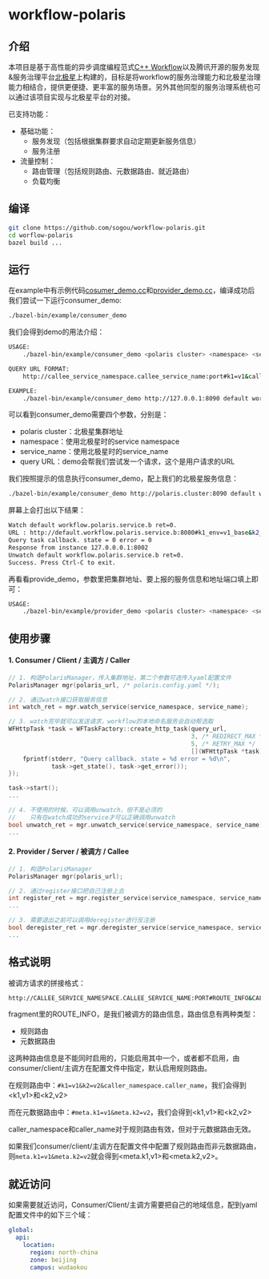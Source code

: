 # workflow-polaris
## 介绍

本项目是基于高性能的异步调度编程范式[C++ Workflow](https://github.com/sogou/workflow)以及腾讯开源的服务发现&服务治理平台[北极星](https://polarismesh.cn/#/)上构建的，目标是将workflow的服务治理能力和北极星治理能力相结合，提供更便捷、更丰富的服务场景。另外其他同型的服务治理系统也可以通过该项目实现与北极星平台的对接。

已支持功能：

* 基础功能：
  * 服务发现（包括根据集群要求自动定期更新服务信息）
  * 服务注册
* 流量控制：
  * 路由管理（包括规则路由、元数据路由、就近路由）
  * 负载均衡

## 编译

```sh
git clone https://github.com/sogou/workflow-polaris.git
cd worflow-polaris
bazel build ...
```
## 运行

在example中有示例代码[cosumer_demo.cc](/example/consumer_demo.cc)和[provider_demo.cc](/example/provider_demo.cc)，编译成功后我们尝试一下运行consumer_demo:
```sh
./bazel-bin/example/consumer_demo
```
我们会得到demo的用法介绍：
```sh
USAGE:
    ./bazel-bin/example/consumer_demo <polaris cluster> <namespace> <service_name> <query URL>

QUERY URL FORMAT:
    http://callee_service_namespace.callee_service_name:port#k1=v1&caller_service_namespace.caller_service_name

EXAMPLE:
    ./bazel-bin/example/consumer_demo http://127.0.0.1:8090 default workflow.polaris.service.b "http://default.workflow.polaris.service.b:8080#k1_env=v1_base&k2_number=v2_prime&a_namespace.a"
```

可以看到consumer_demo需要四个参数，分别是：
- polaris cluster：北极星集群地址
- namespace：使用北极星时的service namespace
- service_name：使用北极星时的service_name
- query URL：demo会帮我们尝试发一个请求，这个是用户请求的URL

我们按照提示的信息执行consumer_demo，配上我们的北极星服务信息：
```sh
./bazel-bin/example/consumer_demo http://polaris.cluster:8090 default workflow.polaris.service.b "http://default.workflow.polaris.service.b:8080#k1_env=v1_base&k2_number=v2_prime&a_namespace.a"
```
屏幕上会打出以下结果：

```sh
Watch default workflow.polaris.service.b ret=0.
URL : http://default.workflow.polaris.service.b:8080#k1_env=v1_base&k2_number=v2_prime&a_namespace.a
Query task callback. state = 0 error = 0
Response from instance 127.0.0.0.1:8002
Unwatch default workflow.polaris.service.b ret=0.
Success. Press Ctrl-C to exit.
```

再看看provide_demo，参数里把集群地址、要上报的服务信息和地址端口填上即可：
```sh
USAGE:
    ./bazel-bin/example/provider_demo <polaris cluster> <namespace> <service_name> <localhost> <port>
```

## 使用步骤

#### 1. Consumer / Client / 主调方 / Caller

```cpp
// 1. 构造PolarisManager，传入集群地址，第二个参数可选传入yaml配置文件
PolarisManager mgr(polaris_url, /* polaris.config.yaml */);

// 2. 通过watch接口获取服务信息
int watch_ret = mgr.watch_service(service_namespace, service_name);

// 3. watch完毕就可以发送请求，workflow的本地命名服务会自动帮选取
WFHttpTask *task = WFTaskFactory::create_http_task(query_url,
                                                   3, /* REDIRECT_MAX */
                                                   5, /* RETRY_MAX */
                                                   [](WFHttpTask *task) {
    fprintf(stderr, "Query callback. state = %d error = %d\n",
            task->get_state(), task->get_error());
});

task->start();
...

// 4. 不使用的时候，可以调用unwatch，但不是必须的
//    只有在watch成功的service才可以正确调用unwatch
bool unwatch_ret = mgr.unwatch_service(service_namespace, service_name);
...

```

#### 2. Provider / Server / 被调方 / Callee
```cpp
// 1. 构造PolarisManager
PolarisManager mgr(polaris_url);

// 2. 通过register接口把自己注册上去
int register_ret = mgr.register_service(service_namespace, service_name, instance);
...		

// 3. 需要退出之前可以调用deregister进行反注册
bool deregister_ret = mgr.deregister_service(service_namespace, service_name, instance);
...

```

## 格式说明

被调方请求的拼接格式：

```sh
http://CALLEE_SERVICE_NAMESPACE.CALLEE_SERVICE_NAME:PORT#ROUTE_INFO&CALLER_SERVICE_NAMESPACE.CALLER_SERVICE_NAME
```

fragment里的ROUTE_INFO，是我们被调方的路由信息，路由信息有两种类型：
- 规则路由
- 元数据路由

这两种路由信息是不能同时启用的，只能启用其中一个，或者都不启用，由consumer/client/主调方在配置文件中指定，默认启用规则路由。

在规则路由中：`#k1=v1&k2=v2&caller_namespace.caller_name`，我们会得到<k1,v1>和<k2,v2>

而在元数据路由中：`#meta.k1=v1&meta.k2=v2`，我们会得到<k1,v1>和<k2,v2>

caller_namespace和caller_name对于规则路由有效，但对于元数据路由无效。

如果我们consumer/client/主调方在配置文件中配置了规则路由而非元数据路由，则`meta.k1=v1&meta.k2=v2`就会得到<meta.k1,v1>和<meta.k2,v2>。

## 就近访问

如果需要就近访问，Consumer/Client/主调方需要把自己的地域信息，配到yaml配置文件中的如下三个域：

```yaml
global:
  api:
    location:
      region: north-china
      zone: beijing
      campus: wudaokou
```
